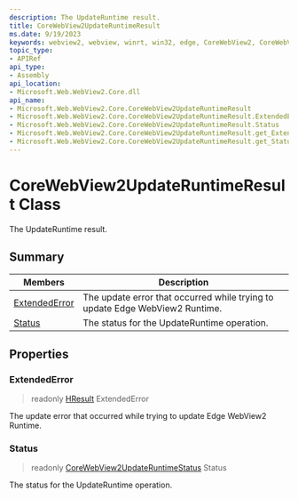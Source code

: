 ```yaml
---
description: The UpdateRuntime result.
title: CoreWebView2UpdateRuntimeResult
ms.date: 9/19/2023
keywords: webview2, webview, winrt, win32, edge, CoreWebView2, CoreWebView2Controller, browser control, edge html, CoreWebView2UpdateRuntimeResult
topic_type:
- APIRef
api_type:
- Assembly
api_location:
- Microsoft.Web.WebView2.Core.dll
api_name:
- Microsoft.Web.WebView2.Core.CoreWebView2UpdateRuntimeResult
- Microsoft.Web.WebView2.Core.CoreWebView2UpdateRuntimeResult.ExtendedError
- Microsoft.Web.WebView2.Core.CoreWebView2UpdateRuntimeResult.Status
- Microsoft.Web.WebView2.Core.CoreWebView2UpdateRuntimeResult.get_ExtendedError
- Microsoft.Web.WebView2.Core.CoreWebView2UpdateRuntimeResult.get_Status
---
```


# CoreWebView2UpdateRuntimeResult Class



The UpdateRuntime result.

## Summary

Members|Description
--|--
[ExtendedError](#extendederror) | The update error that occurred while trying to update Edge WebView2 Runtime.
[Status](#status) | The status for the UpdateRuntime operation.

## Properties

### ExtendedError

> readonly  [HResult](/uwp/api/Windows.Foundation.HResult) ExtendedError

The update error that occurred while trying to update Edge WebView2 Runtime.

### Status

> readonly  [CoreWebView2UpdateRuntimeStatus](corewebview2updateruntimestatus.md) Status

The status for the UpdateRuntime operation.




